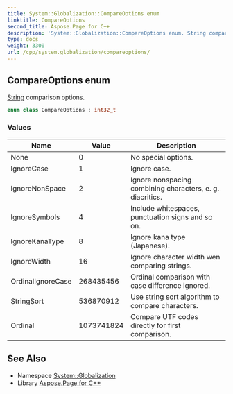```yaml
---
title: System::Globalization::CompareOptions enum
linktitle: CompareOptions
second_title: Aspose.Page for C++
description: 'System::Globalization::CompareOptions enum. String comparison options in C++.'
type: docs
weight: 3300
url: /cpp/system.globalization/compareoptions/
---
```

## CompareOptions enum


[String](../../system/string/) comparison options.

```cpp
enum class CompareOptions : int32_t
```

### Values

| Name | Value | Description |
| --- | --- | --- |
| None | 0 | No special options. |
| IgnoreCase | 1 | Ignore case. |
| IgnoreNonSpace | 2 | Ignore nonspacing combining characters, e. g. diacritics. |
| IgnoreSymbols | 4 | Include whitespaces, punctuation signs and so on. |
| IgnoreKanaType | 8 | Ignore kana type (Japanese). |
| IgnoreWidth | 16 | Ignore character width wen comparing strings. |
| OrdinalIgnoreCase | 268435456 | Ordinal comparison with case difference ignored. |
| StringSort | 536870912 | Use string sort algorithm to compare characters. |
| Ordinal | 1073741824 | Compare UTF codes directly for first comparison. |

## See Also

* Namespace [System::Globalization](../)
* Library [Aspose.Page for C++](../../)

